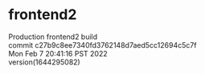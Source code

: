 # frontend2  
Production frontend2 build  
commit c27b9c8ee7340fd3762148d7aed5cc12694c5c7f  
Mon Feb 7 20:41:16 PST 2022  
version(1644295082)  
